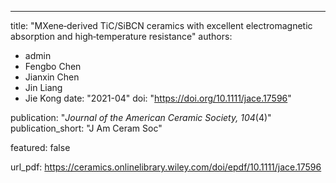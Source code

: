---
title: "MXene‐derived TiC/SiBCN ceramics with excellent electromagnetic absorption and high‐temperature resistance"
authors:
- admin
- Fengbo Chen
- Jianxin Chen
- Jin Liang
- Jie Kong
date: "2021-04"
doi: "https://doi.org/10.1111/jace.17596"


publication: "*Journal of the American Ceramic Society, 104*(4)"
publication_short: "J Am Ceram Soc"


featured: false


url_pdf: https://ceramics.onlinelibrary.wiley.com/doi/epdf/10.1111/jace.17596
